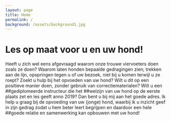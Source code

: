 ```yaml
---
layout: page
title: Home
permalink: /
background: /assets/background1.jpg
---
```

# Les op maat voor u en uw hond!

Heeft u zich wel eens afgevraagd waarom onze trouwe viervoeters doen zoals ze doen? Waarom laten honden bepaalde gedragingen zien; trekken aan de lijn, opspringen tegen u of uw bezoek, niet bij u komen terwijl u ze roept? Zoekt u hulp bij het opvoeden van uw hond? Wilt u dit op een positieve manier doen, zonder gebruik van correctiematerialen? Wilt u een ##gediplomeerde instructeur die het ##welzijn van uw hond op de eerste plaats zet en les geeft anno 2019? Dan bent u bij mij aan het goede adres. Ik help u graag bij de opvoeding van uw (jonge) hond, waarbij ik u inzicht geef in zijn gedrag zodat u hem beter leert begrijpen en daardoor een hele ##goede relatie en samenwerking kan opbouwen met uw hond!
